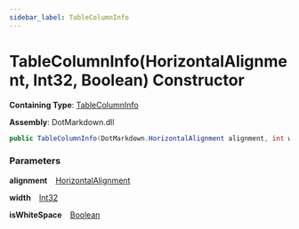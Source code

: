 ```yaml
---
sidebar_label: TableColumnInfo
---
```


# TableColumnInfo\(HorizontalAlignment, Int32, Boolean\) Constructor

**Containing Type**: [TableColumnInfo](../index.md)

**Assembly**: DotMarkdown\.dll

```csharp
public TableColumnInfo(DotMarkdown.HorizontalAlignment alignment, int width, bool isWhiteSpace)
```

### Parameters

**alignment** &ensp; [HorizontalAlignment](../../HorizontalAlignment/index.md)

**width** &ensp; [Int32](https://docs.microsoft.com/en-us/dotnet/api/system.int32)

**isWhiteSpace** &ensp; [Boolean](https://docs.microsoft.com/en-us/dotnet/api/system.boolean)